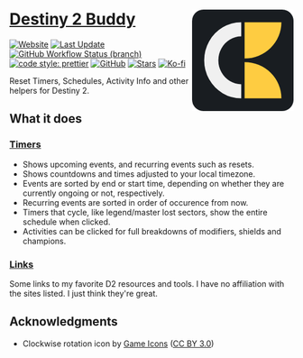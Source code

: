 # [Destiny 2 Buddy <img src="./public/icons/apple-icon-180.png" align="right">](https://destiny2.kokke.eu/)

[![Website](https://img.shields.io/website?style=for-the-badge&url=https%3A%2F%2Fdestiny2.kokke.eu)](https://destiny2.kokke.eu/)
[![Last Update](https://img.shields.io/github/last-commit/costasak/d2-buddy/main?label=last%20update&style=for-the-badge)](https://destiny2.kokke.eu/)
[![GitHub Workflow Status (branch)](https://img.shields.io/github/actions/workflow/status/costasak/d2-buddy/node-cd.yml?branch=main&style=for-the-badge&logo=createreactapp)](https://github.com/CostasAK/d2-buddy/actions/workflows/node.js.yml)
[![code style: prettier](https://img.shields.io/badge/code_style-prettier-ff69b4.svg?style=for-the-badge&logo=prettier)](https://github.com/prettier/prettier)
[![GitHub](https://img.shields.io/github/license/costasak/d2-buddy?style=for-the-badge)](https://github.com/CostasAK/d2-buddy/blob/main/LICENSE)
[![Stars](https://img.shields.io/github/stars/costasak/d2-buddy?style=for-the-badge&logo=github)](https://github.com/CostasAK/d2-buddy)
[![Ko-fi](https://img.shields.io/badge/support_me_on_ko--fi-F16061?style=for-the-badge&logo=kofi&logoColor=f5f5f5)](https://ko-fi.com/CostasAK)

Reset Timers, Schedules, Activity Info and other helpers for Destiny 2.

## What it does

### [Timers](https://destiny2.kokke.eu/#/Timers)

- Shows upcoming events, and recurring events such as resets.
- Shows countdowns and times adjusted to your local timezone.
- Events are sorted by end or start time, depending on whether they are currently ongoing or not, respectively.
- Recurring events are sorted in order of occurence from now.
- Timers that cycle, like legend/master lost sectors, show the entire schedule when clicked.
- Activities can be clicked for full breakdowns of modifiers, shields and champions.

### [Links](https://destiny2.kokke.eu/#/Links)

Some links to my favorite D2 resources and tools. I have no affiliation with the sites listed. I just think they're great.

## Acknowledgments

- Clockwise rotation icon by [Game Icons](https://game-icons.net/) ([CC BY 3.0](http://creativecommons.org/licenses/by/3.0/))
